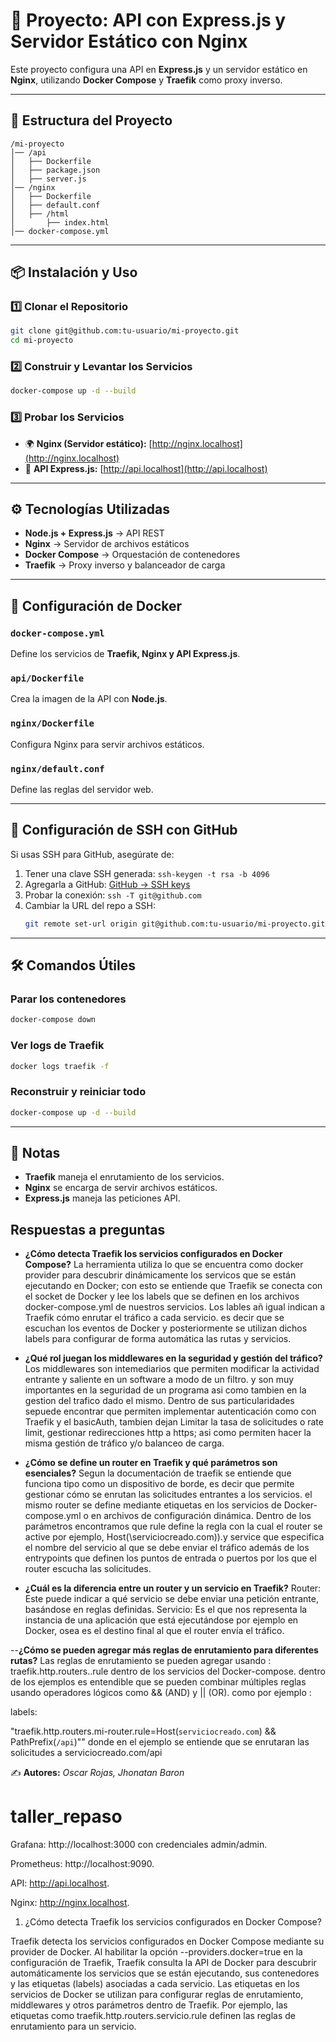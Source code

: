 # 🚀 Proyecto: API con Express.js y Servidor Estático con Nginx

Este proyecto configura una API en **Express.js** y un servidor estático en **Nginx**, utilizando **Docker Compose** y **Traefik** como proxy inverso.

---

## 📂 Estructura del Proyecto
```
/mi-proyecto
│── /api
│   ├── Dockerfile
│   ├── package.json
│   ├── server.js
│── /nginx
│   ├── Dockerfile
│   ├── default.conf
│   ├── /html
│       ├── index.html
│── docker-compose.yml
```

---

## 📦 Instalación y Uso

### 1️⃣ Clonar el Repositorio
```sh
git clone git@github.com:tu-usuario/mi-proyecto.git
cd mi-proyecto
```

### 2️⃣ Construir y Levantar los Servicios
```sh
docker-compose up -d --build
```

### 3️⃣ Probar los Servicios
- 🌍 **Nginx (Servidor estático):** [http://nginx.localhost](http://nginx.localhost)
- 📡 **API Express.js:** [http://api.localhost](http://api.localhost)

---

## ⚙️ Tecnologías Utilizadas
- **Node.js + Express.js** → API REST
- **Nginx** → Servidor de archivos estáticos
- **Docker Compose** → Orquestación de contenedores
- **Traefik** → Proxy inverso y balanceador de carga

---

## 🔧 Configuración de Docker
### `docker-compose.yml`
Define los servicios de **Traefik, Nginx y API Express.js**.

### `api/Dockerfile`
Crea la imagen de la API con **Node.js**.

### `nginx/Dockerfile`
Configura Nginx para servir archivos estáticos.

### `nginx/default.conf`
Define las reglas del servidor web.

---

## 🔑 Configuración de SSH con GitHub
Si usas SSH para GitHub, asegúrate de:
1. Tener una clave SSH generada: `ssh-keygen -t rsa -b 4096`
2. Agregarla a GitHub: [GitHub → SSH keys](https://github.com/settings/keys)
3. Probar la conexión: `ssh -T git@github.com`
4. Cambiar la URL del repo a SSH:
   ```sh
   git remote set-url origin git@github.com:tu-usuario/mi-proyecto.git
   ```

---

## 🛠️ Comandos Útiles
### Parar los contenedores
```sh
docker-compose down
```
### Ver logs de Traefik
```sh
docker logs traefik -f
```
### Reconstruir y reiniciar todo
```sh
docker-compose up -d --build
```

---

## 📌 Notas
- **Traefik** maneja el enrutamiento de los servicios.
- **Nginx** se encarga de servir archivos estáticos.
- **Express.js** maneja las peticiones API.

## Respuestas a preguntas

- **¿Cómo detecta Traefik los servicios configurados en Docker Compose?**
      La herramienta utiliza lo que se encuentra como docker provider para descubrir dinámicamente los servicos que se están ejecutando en Docker; con esto se entiende que Traefik se conecta con el socket de Docker y lee los labels que se definen en los archivos docker-compose.yml de nuestros servicios. Los lables añ igual indican a Traefik cómo enrutar el tráfico a cada servicio. es decir que se escuchan los eventos de Docker y posteriormente se utilizan dichos labels para configurar de forma automática las rutas y servicios.

- **¿Qué rol juegan los middlewares en la seguridad y gestión del tráfico?**
      Los middlewares son intemediarios que permiten modificar la actividad entrante y saliente en un software a modo de un filtro. y son muy importantes en la seguridad de un programa asi como tambien en la gestion del trafico dado el mismo. Dentro de sus particularidades sepuede encontrar que permiten implementar autenticación como con Traefik y el basicAuth, tambien dejan Limitar la tasa de solicitudes o rate limit, gestionar redirecciones http a https; asi como permiten hacer la misma gestión de tráfico y/o balanceo de carga.

- **¿Cómo se define un router en Traefik y qué parámetros son esenciales?**
      Segun la documentación de traefik se entiende que funciona tipo como un dispositivo de borde, es decir que permite gestionar cómo se enrutan las solicitudes entrantes a los servicios. el mismo router se define mediante etiquetas en los servicios de Docker-compose.yml o en archivos de configuración dinámica. Dentro de los parámetros encontramos que rule define la regla con la cual el router se active por ejemplo, Host(\serviciocreado.com)).y service que especifica el nombre del servicio al que se debe enviar el tráfico además de los entrypoints que definen los puntos de entrada o puertos por los que el router escucha las solicitudes.

- **¿Cuál es la diferencia entre un router y un servicio en Traefik?**
      Router: Este puede indicar a qué servicio se debe enviar una petición entrante, basándose en reglas definidas. Servicio: Es el que nos representa la instancia de una aplicación que está ejecutándose por ejemplo en Docker, osea es el destino final al que el router envía el tráfico.

--**¿Cómo se pueden agregar más reglas de enrutamiento para diferentes rutas?**
      Las reglas de enrutamiento se pueden agregar usando : traefik.http.routers..rule dentro de los servicios del Docker-compose. dentro de los ejemplos es entendible que se pueden combinar múltiples reglas usando operadores lógicos como && (AND) y || (OR). como por ejemplo :

labels:

"traefik.http.routers.mi-router.rule=Host(`serviciocreado.com`) && PathPrefix(`/api`)""
donde en el ejemplo se entiende que se enrutaran las solicitudes a serviciocreado.com/api



✍️ **Autores:** _Oscar Rojas, Jhonatan Baron_
# taller_repaso
Grafana: http://localhost:3000 con credenciales admin/admin.

Prometheus: http://localhost:9090.

API: http://api.localhost.

Nginx: http://nginx.localhost.
1. ¿Cómo detecta Traefik los servicios configurados en Docker Compose?

Traefik detecta los servicios configurados en Docker Compose mediante
su provider de Docker. Al habilitar la opción --providers.docker=true en la
configuración de Traefik, Traefik consulta la API de Docker para descubrir
automáticamente los servicios que se están ejecutando, sus contenedores y
las etiquetas (labels) asociadas a cada servicio.
Las etiquetas en los servicios de Docker se utilizan para configurar
reglas de enrutamiento, middlewares y otros parámetros dentro de Traefik. 
Por ejemplo, las etiquetas como traefik.http.routers.servicio.rule definen las 
reglas de enrutamiento para un servicio.
